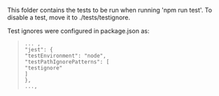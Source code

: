This folder contains the tests to be run when running 'npm run test'.
To disable a test, move it to ./tests/testignore.

Test ignores were configured in package.json as:
> ```
> ... ,
>"jest": {
>"testEnvironment": "node",
>"testPathIgnorePatterns": [
>"testignore"
>]
>},
>...,